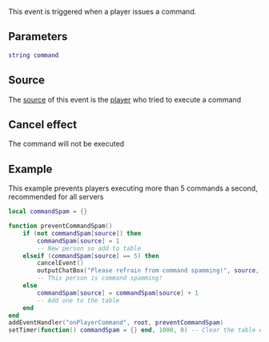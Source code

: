 This event is triggered when a player issues a command.

Parameters
----------

``` lua
string command
```

Source
------

The [source](/docs/event_system#event_source.md "wikilink") of this event is the [player](/player.md "wikilink") who tried to execute a command

Cancel effect
-------------

The command will not be executed

Example
-------

This example prevents players executing more than 5 commands a second, recommended for all servers

``` lua
local commandSpam = {}

function preventCommandSpam()
    if (not commandSpam[source]) then
        commandSpam[source] = 1
        -- New person so add to table
    elseif (commandSpam[source] == 5) then
        cancelEvent()
        outputChatBox("Please refrain from command spamming!", source, 255, 0, 0)
        -- This person is command spamming!
    else
        commandSpam[source] = commandSpam[source] + 1
        -- Add one to the table
    end
end
addEventHandler("onPlayerCommand", root, preventCommandSpam)
setTimer(function() commandSpam = {} end, 1000, 0) -- Clear the table every second
```
